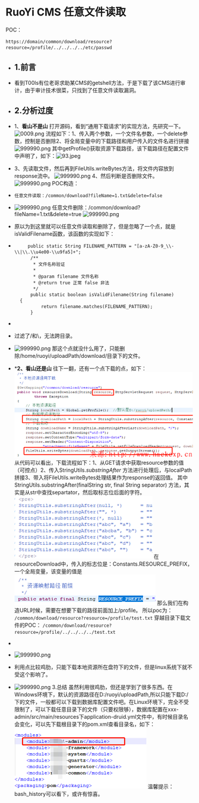 # RuoYi CMS 任意文件读取



POC：

```
https://domain/common/download/resource?resource=/profile/../../../../etc/passwd
```



- ## 1.前言

- 看到T00ls有位老哥求助某CMS的getshell方法，于是下载了该CMS进行审计，由于审计技术很菜，只找到了任意文件读取漏洞。

- ## 2.分析过度

- 1、**看山不是山**  打开源码，看到“通用下载请求”的实现方法，先研究一下。![0009.png](https://www.hackexp.cn/content/uploadfile/202006/90c71592015925.png)
    流程如下：1、传入两个参数，一个文件名参数，一个delete参数，控制是否删除2、将全局变量中的下载路径和用户传入的文件名进行拼接![999990.png](https://www.hackexp.cn/content/uploadfile/202006/0a061592016072.png)
    其中getProfile()获取资源下载路径，该下载路径在配置文件中声明了，如下：![93.jpeg](https://www.hackexp.cn/content/uploadfile/202006/c32f1592016128.jpeg)

- 3、先读取文件，然后再到FileUtils.writeBytes方法，将文件内容放到response流中。
    ![999990.png](https://www.hackexp.cn/content/uploadfile/202006/0a061592016226.png)
    4、然后判断是否删除文件。
    ![999990.png](https://www.hackexp.cn/content/uploadfile/202006/0a061592016280.png)
     POC构造：

- `任意文件读取：/common/download?fileName=1.txt&delete=false`

-  ![999990.png](https://www.hackexp.cn/content/uploadfile/202006/0a061592016618.png) 任意文件删除：/common/download?fileName=1.txt&delete=true ![999990.png](https://www.hackexp.cn/content/uploadfile/202006/0a061592016733.png)

- 原以为到这里就可以任意文件读取和删除了，但是忽略了一个点，就是isValidFilename函数，该函数的实现如下：   

- ```
       public static String FILENAME_PATTERN = "[a-zA-Z0-9_\\-\\|\\.\\u4e00-\\u9fa5]+";
        /**
         * 文件名称验证
         * 
         * @param filename 文件名称
         * @return true 正常 false 非法
         */
        public static boolean isValidFilename(String filename)
    {
            return filename.matches(FILENAME_PATTERN);
        }
    ```

- 

- 过滤了/和\，无法跨目录。

- ![999990.png](https://www.hackexp.cn/content/uploadfile/202006/0a061592016814.png) 那这个点就没什么用了，只能删除/home/ruoyi/uploadPath/download/目录下的文件。

- ***2、看山还是山**  往下一翻，还有一个点下载的点，如下：![999990.png](.resource/RuoYi%20CMS%20%E4%BB%BB%E6%84%8F%E6%96%87%E4%BB%B6%E8%AF%BB%E5%8F%96/media/0a061592016876.png)从代码可以看出，下载流程如下：1、从GET请求中获取resource参数的值（可控点）2、传入StringUtils.*substringAfter* 方法进行处理后，与localPath拼接3、带入将FileUtils.writeBytes处理结果作为response的返回值。
    其中StringUtils.substringAfter(finalString str, final String separator) 方法，其实是从str中查找separtator，然后取标志位后面的字符。![999990.png](.resource/RuoYi%20CMS%20%E4%BB%BB%E6%84%8F%E6%96%87%E4%BB%B6%E8%AF%BB%E5%8F%96/media/0a061592016957.png)
    在resourceDownload中，传入的标志位是：Constants.RESOURCE_PREFIX，一个全局变量，该变量的值是
    ![999990.png](.resource/RuoYi%20CMS%20%E4%BB%BB%E6%84%8F%E6%96%87%E4%BB%B6%E8%AF%BB%E5%8F%96/media/0a061592017037.png)
    那么我们在构造URL时候，需要在想要下载的路径前面加上/profile。
    所以poc为：
    `/common/download/resource?resource=/profile/test.txt`
    穿越目录下载文件的POC：
    `/common/download/resource?resource=/profile/../../../../test.txt`

-  

-  ![999990.png](https://www.hackexp.cn/content/uploadfile/202006/0a061592017129.png) 

- 利用点比较鸡肋，只能下载本地资源所在盘符下的文件，但是linux系统下就不受这个影响了。

-  ![999990.png](https://www.hackexp.cn/content/uploadfile/202006/0a061592017176.png) 3.总结
    虽然利用很鸡肋，但还是学到了很多东西。在Windows环境下，默认的资源路径在D:/ruoyi/uploadPath,所以只能下载D:/下的文件，一般都可以下载到数据库配置文件吧。在Linux环境下，完全不受限制了，可以下载任意目录下的文件（只要权限够），数据库配置在xxx-admin/src/main/resources下application-druid.yml文件中，有时候目录名会变化，可以先下载根目录下的pom.xml查看目录名，如下：![999990.png](.resource/RuoYi%20CMS%20%E4%BB%BB%E6%84%8F%E6%96%87%E4%BB%B6%E8%AF%BB%E5%8F%96/media/0a061592017258.png)
     温馨提示：bash_history可以看下，或许有惊喜。